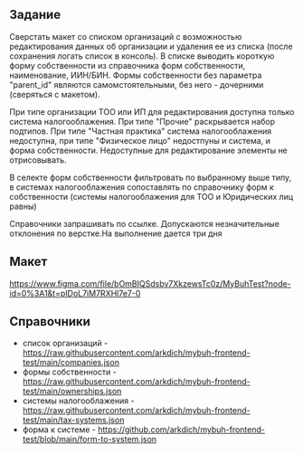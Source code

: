 ## Задание

Сверстать макет со списком организаций с возможностью редактирования данных об организации и удаления ее из списка (после сохранения логать список в консоль). В списке выводить короткую форму собственности из справочника форм собственности, наименование, ИИН/БИН. Формы собственности без параметра "parent_id" являются самомстоятельными, без него - дочерними (сверяться с макетом).

При типе организации ТОО или ИП для редактирования доступна только система налогооблажения. При типе "Прочие" раскрывается набор подтипов. При типе "Частная практика" система налогооблажения недоступна, при типе "Физическое лицо" недостпуны и система, и форма собственности. Недоступные для редактирование элементы не отрисовывать.

В селекте форм собственности фильтровать по выбранному выше типу, в системах налогооблажения сопоставлять по справочнику форм к собственности (системы налогооблажения для ТОО и Юридических лиц равны)

Справочники запрашивать по ссылке. Допускаются незначительные отклонения по верстке.На выполнение дается три дня

## Макет
https://www.figma.com/file/bOmBIQSdsbv7XkzewsTc0z/MyBuhTest?node-id=0%3A1&t=pIDoL7iM7RXHl7e7-0

## Справочники
- список организаций - https://raw.githubusercontent.com/arkdich/mybuh-frontend-test/main/companies.json
- формы собственности - https://raw.githubusercontent.com/arkdich/mybuh-frontend-test/main/ownerships.json
- системы налогооблажения - https://raw.githubusercontent.com/arkdich/mybuh-frontend-test/main/tax-systems.json
- форма к системе - https://github.com/arkdich/mybuh-frontend-test/blob/main/form-to-system.json
